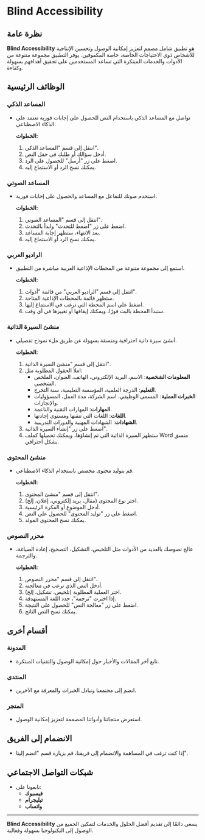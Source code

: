 # Blind Accessibility

## نظرة عامة

**Blind Accessibility** هو تطبيق شامل مصمم لتعزيز إمكانية الوصول وتحسين الإنتاجية للأشخاص ذوي الاحتياجات الخاصة، خاصة المكفوفين. يوفر التطبيق مجموعة متنوعة من الأدوات والخدمات المبتكرة التي تساعد المستخدمين على تحقيق أهدافهم بسهولة وكفاءة.

## الوظائف الرئيسية

### المساعد الذكي

- تواصل مع المساعد الذكي باستخدام النص للحصول على إجابات فورية تعتمد على الذكاء الاصطناعي.

  **الخطوات:**
  1. انتقل إلى قسم "المساعد الذكي".
  2. أدخل سؤالك أو طلبك في حقل النص.
  3. اضغط على زر "أرسل" للحصول على الرد.
  4. يمكنك نسخ الرد أو الاستماع إليه.

### المساعد الصوتي

- استخدم صوتك للتفاعل مع المساعد والحصول على إجابات فورية.

  **الخطوات:**
  1. انتقل إلى قسم "المساعد الصوتي".
  2. اضغط على زر "اضغط للتحدث" وابدأ بالتحدث.
  3. بعد الانتهاء، ستظهر إجابة المساعد.
  4. يمكنك نسخ الرد أو الاستماع إليه.

### الراديو العربي

- استمع إلى مجموعة متنوعة من المحطات الإذاعية العربية مباشرة من التطبيق.

  **الخطوات:**
  1. انتقل إلى قسم "الراديو العربي" من قائمة "أدوات".
  2. ستظهر قائمة بالمحطات الإذاعية المتاحة.
  3. اضغط على اسم المحطة التي ترغب في الاستماع إليها.
  4. ستبدأ المحطة بالبث فورًا، ويمكنك إيقافها أو تغييرها في أي وقت.

### منشئ السيرة الذاتية

- أنشئ سيرة ذاتية احترافية ومنسقة بسهولة عن طريق ملء نموذج تفصيلي.

  **الخطوات:**
  1. انتقل إلى قسم "منشئ السيرة الذاتية".
  2. املأ الحقول المطلوبة مثل:
      - **المعلومات الشخصية**: الاسم، البريد الإلكتروني، الهاتف، العنوان، الملخص الشخصي.
      - **التعليم**: الدرجة العلمية، المؤسسة التعليمية، سنة التخرج.
      - **الخبرات العملية**: المسمى الوظيفي، اسم الشركة، مدة العمل، المسؤوليات والإنجازات.
      - **المهارات**: المهارات التقنية والناعمة.
      - **اللغات**: اللغات التي تتقنها ومستوى إجادتها.
      - **الشهادات**: الشهادات المهنية والدورات التدريبية.
  3. اضغط على زر "إنشاء السيرة الذاتية".
  4. ستظهر السيرة الذاتية التي تم إنشاؤها، ويمكنك تحميلها كملف Word منسق بشكل احترافي.

### منشئ المحتوى

- قم بتوليد محتوى مخصص باستخدام الذكاء الاصطناعي.

  **الخطوات:**
  1. انتقل إلى قسم "منشئ المحتوى".
  2. اختر نوع المحتوى (مقال، بريد إلكتروني، إعلان، إلخ).
  3. أدخل الموضوع أو الفكرة الرئيسية.
  4. اضغط على زر "توليد المحتوى" للحصول على النص.
  5. يمكنك نسخ المحتوى المولد.

### محرر النصوص

- عالج نصوصك بالعديد من الأدوات مثل التلخيص، التشكيل، التصحيح، إعادة الصياغة، والترجمة.

  **الخطوات:**
  1. انتقل إلى قسم "محرر النصوص".
  2. أدخل النص الذي ترغب في معالجته.
  3. اختر العملية المطلوبة (تلخيص، تشكيل، إلخ).
  4. إذا اخترت "ترجمة"، حدد اللغة المستهدفة.
  5. اضغط على زر "معالجة النص" للحصول على النتيجة.
  6. يمكنك نسخ النص الناتج.

## أقسام أخرى

### المدونة

- تابع آخر المقالات والأخبار حول إمكانية الوصول والتقنيات المبتكرة.

### المنتدى

- انضم إلى مجتمعنا وتبادل الخبرات والمعرفة مع الآخرين.

### المتجر

- استعرض منتجاتنا وأدواتنا المصممة لتعزيز إمكانية الوصول.

## الانضمام إلى الفريق

- إذا كنت ترغب في المساهمة والانضمام إلى فريقنا، قم بزيارة قسم "انضم إلينا".

## شبكات التواصل الاجتماعي

- تابعونا على:
  - **فيسبوك**
  - **تيليجرام**
  - **واتساب**

---

**Blind Accessibility** يسعى دائمًا إلى تقديم أفضل الحلول والخدمات لتمكين الجميع من الوصول إلى التكنولوجيا بسهولة وفعالية.